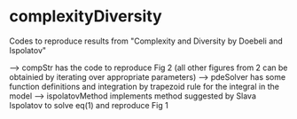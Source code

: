 # complexityDiversity
Codes to reproduce results from "Complexity and Diversity by Doebeli and Ispolatov"

--> compStr has the code to reproduce Fig 2 (all other figures from 2 can be obtainied by iterating over appropriate  parameters)
--> pdeSolver has some function definitions and integration by trapezoid rule for the integral in the model
--> ispolatovMethod implements method suggested by Slava Ispolatov to solve eq(1) and reproduce Fig 1
